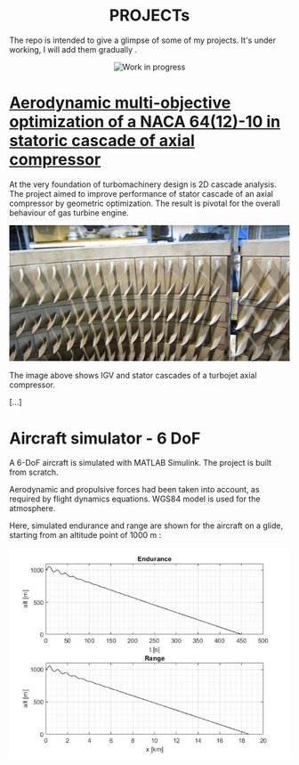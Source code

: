 
<h1 align="center">PROJECTs</h1>

The repo is intended to give a glimpse of some of my projects. It's under working, I will add them gradually .
<p align="center">
  <img src="https://github.com/vejsili/voyager/blob/main/gif/WIP.gif" alt="Work in progress" width=256 >
</p>

# [Aerodynamic multi-objective optimization of a NACA 64(12)-10 in statoric cascade of axial compressor](https://github.com/vejsili/voyager/blob/main/docs/Vejsili_Mirsad_Project_MAOM_rev2_Open.pdf)
At the very foundation of turbomachinery design is 2D cascade analysis. The project aimed to improve performance of stator cascade of an axial compressor by geometric optimization. The result is pivotal for the overall behaviour of gas turbine engine.

<p align="center">
  <img src="https://github.com/vejsili/voyager/blob/main/images/image_01_MAOM_StatoricCascade.png">
</p>
The image above shows IGV and stator cascades of a turbojet axial compressor.

[...]

# Aircraft simulator - 6 DoF

A 6-DoF aircraft is simulated with MATLAB Simulink. The project is built from scratch. 

Aerodynamic and propulsive forces had been taken into account, as required by flight dynamics equations. WGS84 model is used for the atmosphere.

Here, simulated endurance and range are shown for the aircraft on a glide, starting from an altitude point of 1000 m :
<p align="center">
  <img src="https://github.com/vejsili/voyager/blob/main/images/image_01_Simulink_PerformancePlot.jpg">
</p>





